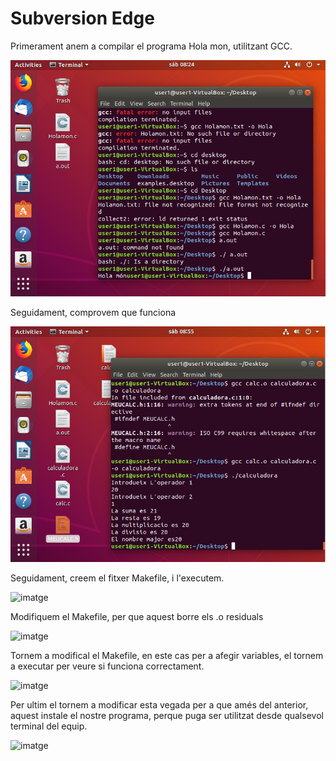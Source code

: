 # Subversion Edge

Primerament anem a compilar el programa Hola mon, utilitzant GCC.

![imatge](./fotos/primergcc.png)

Seguidament, comprovem que funciona

![imatge](./fotos/segongcc.png)

Seguidament, creem el fitxer Makefile, i l'executem.

![imatge](./fotos/PrimerMakeFile)

Modifiquem el Makefile, per que aquest borre els .o residuals

![imatge](./fotos/SegonMakeFile)

Tornem a modifical el Makefile, en este cas per a afegir variables, el tornem a executar per veure si funciona correctament.

![imatge](./fotos/TercerMakeFile)

Per ultim el tornem a modificar esta vegada per a que amés del anterior, aquest instale el nostre programa, perque puga ser utilitzat desde qualsevol terminal del equip.

![imatge](./fotos/QuartMakeFile)

